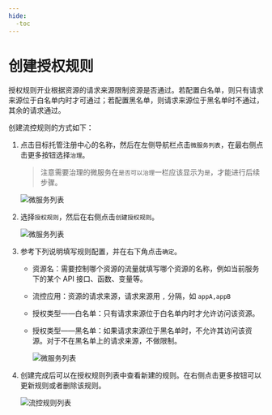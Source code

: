 ```yaml
---
hide:
  -toc
---
```


# 创建授权规则

授权规则开业根据资源的请求来源限制资源是否通过。若配置白名单，则只有请求来源位于白名单内时才可通过；若配置黑名单，则请求来源位于黑名单时不通过，其余的请求通过。

创建流控规则的方式如下：

1. 点击目标托管注册中心的名称，然后在左侧导航栏点击`微服务列表`，在最右侧点击更多按钮选择`治理`。

    > 注意需要治理的微服务在`是否可以治理`一栏应该显示为`是`，才能进行后续步骤。

    ![微服务列表](https://docs.daocloud.io/daocloud-docs-images/docs/zh/docs/skoala/images/gov00.png)

2. 选择`授权规则`，然后在右侧点击`创建授权规则`。

    ![微服务列表](https://docs.daocloud.io/daocloud-docs-images/docs/zh/docs/skoala/images/gov08.png)

3. 参考下列说明填写规则配置，并在右下角点击`确定`。

    - 资源名：需要控制哪个资源的流量就填写哪个资源的名称，例如当前服务下的某个 API 接口、函数、变量等。
    - 流控应用：资源的请求来源，请求来源用 `,` 分隔，如 `appA,appB`
    - 授权类型——白名单：只有请求来源位于白名单内时才允许访问该资源。
    - 授权类型——黑名单：如果请求来源位于黑名单时，不允许其访问该资源。对于不在黑名单上的请求来源，不做限制。

        ![微服务列表](https://docs.daocloud.io/daocloud-docs-images/docs/zh/docs/skoala/images/gov09.png)

4. 创建完成后可以在授权规则列表中查看新建的规则。在右侧点击更多按钮可以更新规则或者删除该规则。

    ![流控规则列表](https://docs.daocloud.io/daocloud-docs-images/docs/zh/docs/skoala/images/gov10.png)

